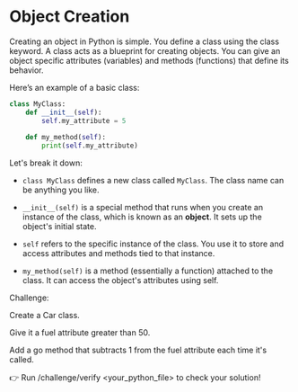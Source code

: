 # Object Creation

Creating an object in Python is simple. You define a class using the class keyword. A class acts as a blueprint for creating objects. You can give an object specific attributes (variables) and methods (functions) that define its behavior.

Here’s an example of a basic class:

```python
class MyClass:
    def __init__(self):
        self.my_attribute = 5
 
    def my_method(self):
        print(self.my_attribute)
```
Let's break it down:

- `class MyClass` defines a new class called `MyClass`. The class name can be anything you like.

- `__init__(self)` is a special method that runs when you create an instance of the class, which is known as an **object**. It sets up the object's initial state.

- `self` refers to the specific instance of the class. You use it to store and access attributes and methods tied to that instance.

- `my_method(self)` is a method (essentially a function) attached to the class. It can access the object's attributes using self.

Challenge:

Create a Car class.

Give it a fuel attribute greater than 50.

Add a go method that subtracts 1 from the fuel attribute each time it's called.

👉 Run /challenge/verify <your_python_file> to check your solution!
